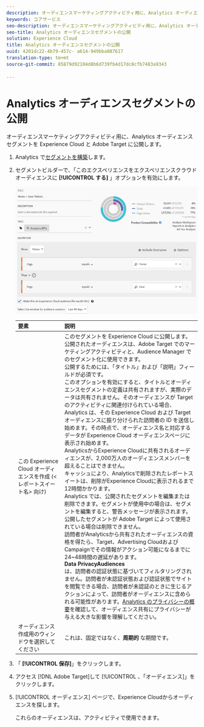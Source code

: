 ```yaml
---
description: オーディエンスマーケティングアクティビティ用に、Analytics オーディエンスセグメントを Experience Cloud と Adobe Target に公開します。
keywords: コアサービス
seo-description: オーディエンスマーケティングアクティビティ用に、Analytics オーディエンスセグメントを Experience Cloud と Adobe Target に公開します。
seo-title: Analytics オーディエンスセグメントの公開
solution: Experience Cloud
title: Analytics オーディエンスセグメントの公開
uuid: 4201dc22-4b79-457c- a614-949bba087617
translation-type: tm+mt
source-git-commit: 85879d92104d8b6d739fb4d17dc8cfb7483a9343

---
```



# Analytics オーディエンスセグメントの公開

オーディエンスマーケティングアクティビティ用に、Analytics オーディエンスセグメントを Experience Cloud と Adobe Target に公開します。

1. Analytics で[セグメントを構築](https://marketing.adobe.com/resources/help/en_US/analytics/segment/seg_build.html)します。
1. セグメントビルダーで、「このエクスペリエンスをエクスペリエンスクラウドオーディエンスに **[!UICONTROL する]** 」オプションを有効にします。

   ![](assets/ec_audience_example.png)

   | 要素 | 説明 |
   |--- |---|
   | この Experience Cloud オーディエンスを作成 (&lt;レポートスイート名&gt; 向け) | このセグメントを Experience Cloud に公開します。公開されたオーディエンスは、Adobe Target でのマーケティングアクティビティと、Audience Manager でのセグメント化に使用できます。<br>公開するためには、「タイトル」および「説明」フィールドが必須です。<br>このオプションを有効にすると、タイトルとオーディエンスセグメントの定義は共有されますが、実際のデータは共有されません。そのオーディエンスが Target のアクティビティに関連付けられている場合、Analytics は、その Experience Cloud および Target オーディエンスに振り分けられた訪問者の ID を送信し始めます。その時点で、オーディエンス名と対応するデータが Experience Cloud オーディエンスページに表示され始めます。<br>AnalyticsからExperience Cloudに共有されるオーディエンスが、2,000万人のオーディエンスメンバーを超えることはできません。<br>キャッシュにより、Analyticsで削除されたレポートスイートは、削除がExperience Cloudに表示されるまで12時間かかります。<br>Analytics では、公開されたセグメントを編集または削除できます。セグメントが使用中の場合は、セグメントを編集すると、警告メッセージが表示されます。公開したセグメントが Adobe Target によって使用されている場合は削除できません。<br>訪問者がAnalyticsから共有されたオーディエンスの資格を得たら、Target、Advertising CloudおよびCampaignでその情報がアクション可能になるまでに24~48時間の遅延があります。<br>**Data PrivacyAudiences**<br>は、訪問者の認証状態に基づいてフィルタリングされません。訪問者が未認証状態および認証状態でサイトを閲覧できる場合、訪問者が未認証のときに生じるアクションによって、訪問者がオーディエンスに含められる可能性があります。[Analytics のプライバシーの概要](https://marketing.adobe.com/resources/help/en_US/reference/?f=c_Privacy_Overview)を確認して、オーディエンス共有にプライバシーが与える大きな影響を理解してください。 |
   | オーディエンス作成用のウィンドウを選択してください | これは、固定ではなく、**周期的** な期間です。 |

1. 「 **[!UICONTROL 保存]**」をクリックします。
1. アクセス [!DNL Adobe Target]して [!UICONTROL 、「オーディエンス]」をクリックします。
1. [!UICONTROL オーディエンス] ページで、Experience Cloudからオーディエンスを探します。

   これらのオーディエンスは、アクティビティで使用できます。
